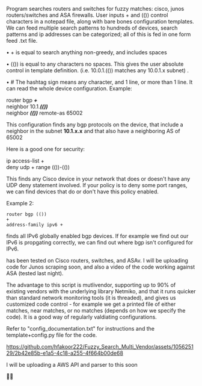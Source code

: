 Program searches routers and switches for fuzzy matches: cisco, junos routers/switches and ASA firewalls.
User inputs  +   and   (())   control characters in a notepad file, along with bare bones configuration templates. We can feed multiple search patterns to hundreds of devices, search patterns and ip addresses can be categorized; all of this is fed in one form feed .txt file.


•	+ is equal to search anything non-greedy,  and includes spaces

•	(())  is equal to any characters no spaces. This gives the user absolute control in template definition. (i.e. 10.0.1.(()) matches any 10.0.1.x subnet) .

•	#   The hashtag sign means any character, and 1 line, or more than 1 line. It can read the whole device configuration.
Example:

  router bgp **_+_**                                
  neighbor 10.1._**(())**_                                                                                                                                  
  neighbor _**(())**_ remote-as 65002


This configuration finds any bgp protocols on the device, that include a neighbor in the subnet **10.1.x.x**  and that
also have a neighboring AS of 65002

Here is a good one for security:

ip access-list +  
deny udp + range (())-(()) 

This finds any Cisco device in your network that does or doesn't  have any UDP deny statement involved. If your policy is to deny some port ranges, we can find devices that do or don't have this policy enabled.


Example 2:

 	router bgp (())
 	+
 	address-family ipv6 +

finds all IPv6 globally enabled bgp devices. If for example we find out our IPv6 is propgating correctly, we can find out where bgp isn't configured for IPv6.





has been tested on Cisco routers, switches, and ASAv. I will be uploading code for Junos scraping soon, and also a video of the code working against ASA (tested last night).


The advantage to this script is mutlivendor, supporting up to 90% of existing vendors with the underlying library Netmiko, and that it runs quicker than standard network monitoring tools (it is threaded), and gives us customized code control - for example we get a printed file of either matches, near matches, or no matches (depends on how we specify the code).  It is a good way of regularly valdiating configurations.

Refer to "config_documentation.txt"   for instructions and the template+config.py file  for the code.







https://github.com/hfakoor222/Fuzzy_Search_Multi_Vendor/assets/105625129/2b42e85b-e1a5-4c18-a255-4f664b00de68







I will be uploading a AWS API and parser to this soon

:face_exhaling:



